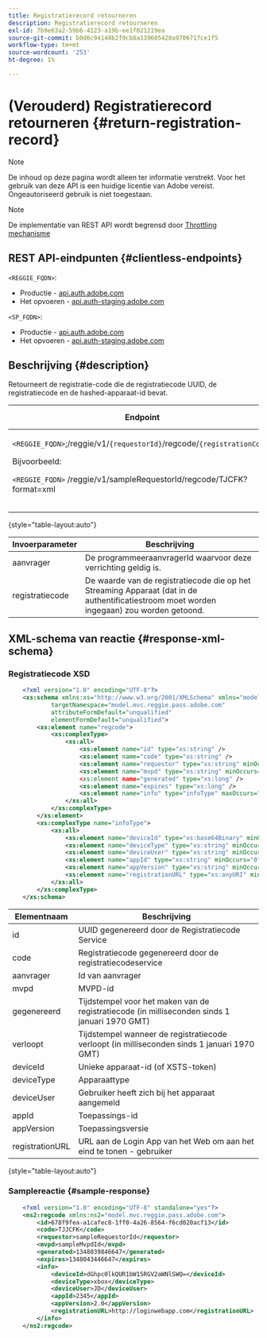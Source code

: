 ```yaml
---
title: Registratierecord retourneren
description: Registratierecord retourneren
exl-id: 7b9e63a2-59b6-4123-a19b-ee1f021219ea
source-git-commit: b0d6c94148b2f9cb8a139685420a970671fce1f5
workflow-type: tm+mt
source-wordcount: '253'
ht-degree: 1%

---
```


# (Verouderd) Registratierecord retourneren {#return-registration-record}

>[!NOTE]
>
>De inhoud op deze pagina wordt alleen ter informatie verstrekt. Voor het gebruik van deze API is een huidige licentie van Adobe vereist. Ongeautoriseerd gebruik is niet toegestaan.

>[!NOTE]
>
> De implementatie van REST API wordt begrensd door [ Throttling mechanisme ](/help/authentication/integration-guide-programmers/throttling-mechanism.md)

## REST API-eindpunten {#clientless-endpoints}

`<REGGIE_FQDN>`:

* Productie - [ api.auth.adobe.com ](http://api.auth.adobe.com/)
* Het opvoeren - [ api.auth-staging.adobe.com ](http://api.auth-staging.adobe.com/)

`<SP_FQDN>`:

* Productie - [ api.auth.adobe.com ](http://api.auth.adobe.com/)
* Het opvoeren - [ api.auth-staging.adobe.com ](http://api.auth-staging.adobe.com/)




## Beschrijving {#description}

Retourneert de registratie-code die de registratiecode UUID, de registratiecode en de hashed-apparaat-id bevat.






| Endpoint | Geroepen </br> door | Invoer   </br> Params | HTTP </br> Methode | Antwoord | HTTP-respons </br> |
| --- | --- | --- | --- | --- | --- |
| `<REGGIE_FQDN>`;/reggie/v1/`{requestorId}`/regcode/`{registrationCode}`<p>Bijvoorbeeld:<p>`<REGGIE_FQDN>` /reggie/v1/sampleRequestorId/regcode/TJCFK?format=xml | Streaming App </br></br> of </br></br> de Dienst van de Programmer | 1. aanvrager </br>    (De component van de Weg) </br> 2.  registratiecode </br>    (component Path) | GET | XML of JSON met een registratiecode en informatie. Zie schema en voorbeeld hieronder. | 200 |

{style="table-layout:auto"}




| Invoerparameter | Beschrijving |
| --- | --- |
| aanvrager | De programmeeraanvragerId waarvoor deze verrichting geldig is. |
| registratiecode | De waarde van de registratiecode die op het Streaming Apparaat (dat in de authentificatiestroom moet worden ingegaan) zou worden getoond. |




## XML-schema van reactie {#response-xml-schema}

### Registratiecode XSD

```XML
    <?xml version="1.0" encoding="UTF-8"?>
    <xs:schema xmlns:xs="http://www.w3.org/2001/XMLSchema" xmlns="model.mvc.reggie.pass.adobe.com"
            targetNamespace="model.mvc.reggie.pass.adobe.com"
            attributeFormDefault="unqualified"
            elementFormDefault="unqualified">
        <xs:element name="regcode">
            <xs:complexType>
                <xs:all>
                    <xs:element name="id" type="xs:string" />
                    <xs:element name="code" type="xs:string" />
                    <xs:element name="requestor" type="xs:string" minOccurs="1" maxOccurs="1"/>
                    <xs:element name="mvpd" type="xs:string" minOccurs="1" maxOccurs="1"/
                    <xs:element name="generated" type="xs:long" />
                    <xs:element name="expires" type="xs:long" />
                    <xs:element name="info" type="infoType" maxOccurs="1"/>
                </xs:all>
            </xs:complexType>
        </xs:element>
        <xs:complexType name="infoType">
            <xs:all>
                <xs:element name="deviceId" type="xs:base64Binary" minOccurs="1" maxOccurs="1"/>
                <xs:element name="deviceType" type="xs:string" minOccurs="0" maxOccurs="1"/>
                <xs:element name="deviceUser" type="xs:string" minOccurs="0" maxOccurs="1"/>
                <xs:element name="appId" type="xs:string" minOccurs="0" maxOccurs="1"/>
                <xs:element name="appVersion" type="xs:string" minOccurs="0" maxOccurs="1"/>
                <xs:element name="registrationURL" type="xs:anyURI" minOccurs="0" maxOccurs="1"/>
            </xs:all>
        </xs:complexType>
    </xs:schema>
```

| Elementnaam | Beschrijving |
| --- | --- |
| id | UUID gegenereerd door de Registratiecode Service |
| code | Registratiecode gegenereerd door de registratiecodeservice |
| aanvrager | Id van aanvrager |
| mvpd | MVPD-id |
| gegenereerd | Tijdstempel voor het maken van de registratiecode (in milliseconden sinds 1 januari 1970 GMT) |
| verloopt | Tijdstempel wanneer de registratiecode verloopt (in milliseconden sinds 1 januari 1970 GMT) |
| deviceId | Unieke apparaat-id (of XSTS-token) |
| deviceType | Apparaattype |
| deviceUser | Gebruiker heeft zich bij het apparaat aangemeld |
| appId | Toepassings-id |
| appVersion | Toepassingsversie |
| registrationURL | URL aan de Login App van het Web om aan het eind te tonen - gebruiker |

{style="table-layout:auto"}

### Samplereactie {#sample-response}

```XML
    <?xml version="1.0" encoding="UTF-8" standalone="yes"?>
    <ns2:regcode xmlns:ns2="model.mvc.reggie.pass.adobe.com">
        <id>678f9fea-a1cafec8-1ff0-4a26-8564-f6cd020acf13</id>
        <code>TJJCFK</code>
        <requestor>sampleRequestorId</requestor>
        <mvpd>sampleMvpdId</mvpd>
        <generated>1348039846647</generated>
        <expires>1348043446647</expires>
        <info>
            <deviceId>dGhpc0lkQUR1bW15RGV2aWNlSWQ=</deviceId>
            <deviceType>xbox</deviceType>
            <deviceUser>JD</deviceUser>
            <appId>2345</appId>
            <appVersion>2.0</appVersion>
            <registrationURL>http://loginwebapp.com</registrationURL>
        </info>
    </ns2:regcode>
```
